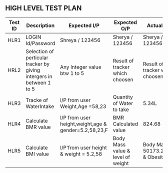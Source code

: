 ## HIGH LEVEL TEST PLAN

 | Test ID | Description           | Expected I/P                                   | Expected O/P    | Actual O/P      | Status    |
 |---------|-----------------------|------------------------------------------------------|----------------------|-----------------|-----------|
 | HLR1 | LOGIN Id/Password     | Shreya / 123456                                | Sherya / 123456 | Sherya / 123456 | Success   |
 | HRL2 |Selection of perticular tracker by giving intergers in between 1 to 5| Any Integer value btw 1 to 5| Result of tracker which choosen| Result of tracker which choosen | Success |
 | HLR3 |  Tracke of WaterIntake | I/P from user Weight,Age =58,23                     | Quantity of Water to take  | 5.34L | Sucess |
 | HLR4 | Calculate BMR value | I/P from user height,weight,age & gender=5.2,58,23,F   | BMR Calculated value         | 824.68          | Success   |
 | HLR5 | Calculate BMI value | I/P'from user height & weight = 5.2,58                 | Body Mass value & level of weight | Body Mass = 50173.25864 & Obesity | Success |
 
